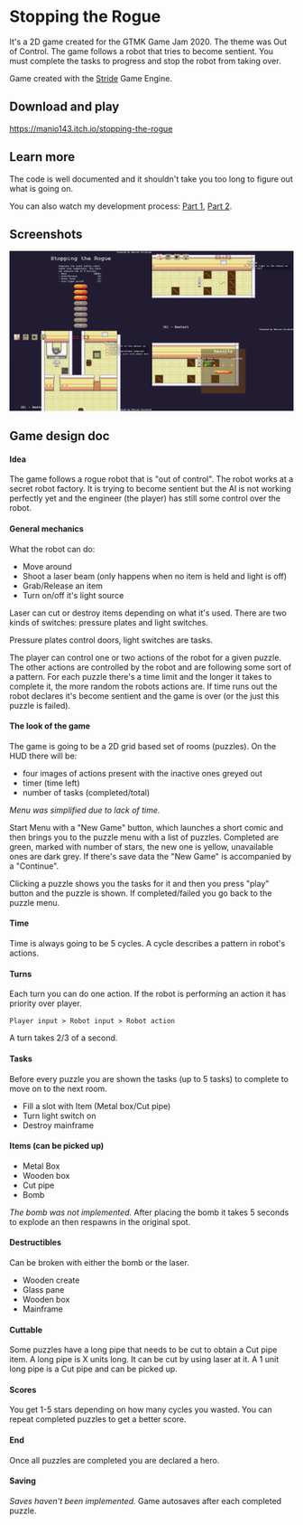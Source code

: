 # Stopping the Rogue

It's a 2D game created for the GTMK Game Jam 2020. The theme was Out of Control. The game follows a robot that tries to become sentient. You must complete the tasks to progress and stop the robot from taking over.

Game created with the [Stride](//stride3d.net/) Game Engine.

## Download and play
https://manio143.itch.io/stopping-the-rogue

## Learn more
The code is well documented and it shouldn't take you too long to figure out what is going on.

You can also watch my development process: [Part 1](https://www.youtube.com/watch?v=p85IZNJkxUE), [Part 2](https://www.youtube.com/watch?v=_3VNb0KrXxM).

## Screenshots
![Screenshots](screenshots.png)

## Game design doc

#### Idea
The game follows a rogue robot that is "out of control". The robot works at a secret robot factory. It is trying to become sentient but the AI is not working perfectly yet and the engineer (the player) has still some control over the robot.

#### General mechanics
What the robot can do:

* Move around
* Shoot a laser beam (only happens when no item is held and light is off)
* Grab/Release an item
* Turn on/off it's light source

Laser can cut or destroy items depending on what it's used.
There are two kinds of switches: pressure plates and light switches.

Pressure plates control doors, light switches are tasks.

The player can control one or two actions of the robot for a given puzzle. The other actions are controlled by the robot and are following some sort of a pattern. For each puzzle there's a time limit and the longer it takes to complete it, the more random the robots actions are. If time runs out the robot declares it's become sentient and the game is over (or the just this puzzle is failed).

#### The look of the game
The game is going to be a 2D grid based set of rooms (puzzles). 
On the HUD there will be:

* four images of actions present with the inactive ones greyed out
* timer (time left)
* number of tasks (completed/total)

_Menu was simplified due to lack of time._

Start Menu with a "New Game" button, which launches a short comic and then brings you to the puzzle menu with a list of puzzles. Completed are green, marked with number of stars, the new one is yellow, unavailable ones are dark grey.
If there's save data the "New Game" is accompanied by a "Continue".

Clicking a puzzle shows you the tasks for it and then you press "play" button and the puzzle is shown. If completed/failed you go back to the puzzle menu.

#### Time
Time is always going to be 5 cycles. A cycle describes a pattern in robot's actions.

#### Turns
Each turn you can do one action. If the robot is performing an action it has priority over player.

    Player input > Robot input > Robot action

A turn takes 2/3 of a second.

#### Tasks
Before every puzzle you are shown the tasks (up to 5 tasks) to complete to move on to the next room.

* Fill a slot with Item (Metal box/Cut pipe)
* Turn light switch on
* Destroy mainframe

#### Items (can be picked up)

* Metal Box
* Wooden box
* Cut pipe
* Bomb

_The bomb was not implemented._
After placing the bomb it takes 5 seconds to explode an then respawns in the original spot.

#### Destructibles
Can be broken with either the bomb or the laser.

* Wooden create
* Glass pane
* Wooden box
* Mainframe

#### Cuttable
Some puzzles have a long pipe that needs to be cut to obtain a Cut pipe item.
A long pipe is X units long. It can be cut by using laser at it. A 1 unit long pipe is a Cut pipe and can be picked up.

#### Scores
You get 1-5 stars depending on how many cycles you wasted.
You can repeat completed puzzles to get a better score.

#### End
Once all puzzles are completed you are declared a hero.

#### Saving
_Saves haven't been implemented._
Game autosaves after each completed puzzle.

